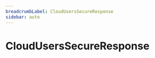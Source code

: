 ```yaml
---
breadcrumbLabel: CloudUsersSecureResponse
sidebar: auto
---
```


# CloudUsersSecureResponse

<ProxySummary/>

<ApiDocs/>
